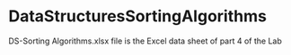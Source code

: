 # DataStructuresSortingAlgorithms

DS-Sorting Algorithms.xlsx file is the Excel data sheet of part 4 of the Lab

